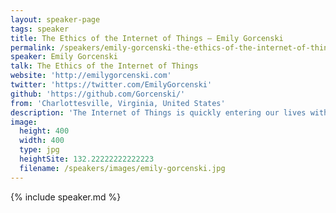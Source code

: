 ```yaml
---
layout: speaker-page
tags: speaker
title: The Ethics of the Internet of Things – Emily Gorcenski
permalink: /speakers/emily-gorcenski-the-ethics-of-the-internet-of-things.html
speaker: Emily Gorcenski
talk: The Ethics of the Internet of Things
website: 'http://emilygorcenski.com'
twitter: 'https://twitter.com/EmilyGorcenski'
github: 'https://github.com/Gorcenski/'
from: 'Charlottesville, Virginia, United States'
description: 'The Internet of Things is quickly entering our lives with stunning feats of innovation--and sometimes absurdity. Internet connectivity in household and industrial devices truly holds a great deal of promise, but is the pace of innovation too fast and is the design praxis sufficiently rigorous? Is JavaScript well-suited to control devices that can cause material and physical harm? By way of case study, this talk explores ethical issues with IoT technologies and transfers lessons learned from biomedical, automotive, and aerospace engineering industries.'
image:
  height: 400
  width: 400
  type: jpg
  heightSite: 132.22222222222223
  filename: /speakers/images/emily-gorcenski.jpg
---
```

{% include speaker.md %}
